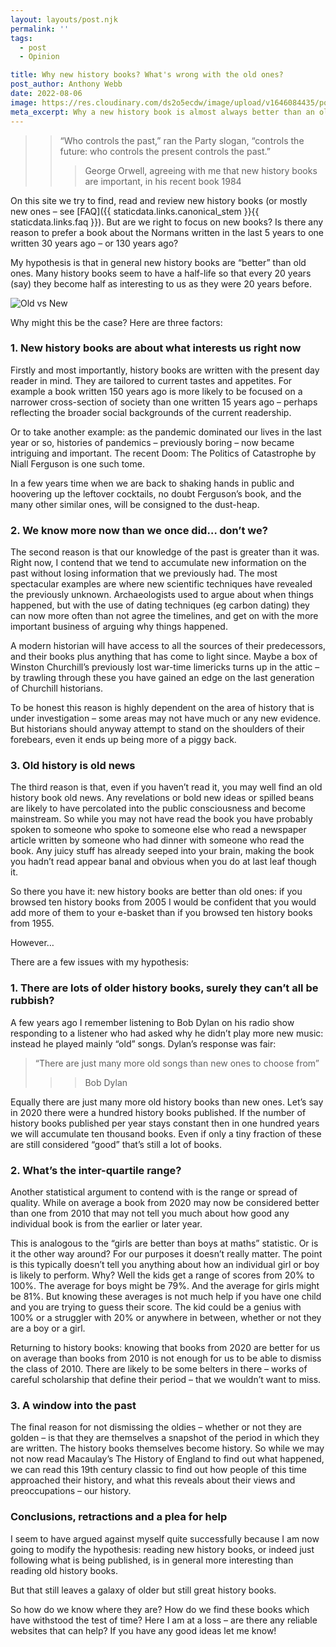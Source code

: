 ```yaml
---
layout: layouts/post.njk
permalink: ''
tags: 
  - post
  - Opinion

title: Why new history books? What's wrong with the old ones?
post_author: Anthony Webb
date: 2022-08-06
image: https://res.cloudinary.com/ds2o5ecdw/image/upload/v1646084435/posts/new_vs_old.png
meta_excerpt: Why a new history book is almost always better than an old history book... with some importantcaveats!
---
```

>> “Who controls the past,” ran the Party slogan, “controls the future: who controls the present controls the past.”
>>
>>> George Orwell, agreeing with me that new history books are important, in his recent book 1984

On this site we try to find, read and review new history books (or mostly new ones – see [FAQ]({{ staticdata.links.canonical_stem }}{{ staticdata.links.faq }}). But are we right to focus on new books? Is there any reason to prefer a book about the Normans written in the last 5 years to one written 30 years ago – or 130 years ago?

My hypothesis is that in general new history books are “better” than old ones. Many history books seem to have a half-life so that every 20 years (say) they become half as interesting to us as they were 20 years before.

![Old vs New](https://res.cloudinary.com/ds2o5ecdw/image/upload/v1646084435/posts/new_vs_old.png#center 'Old vs New')

Why might this be the case? Here are three factors:

### 1. New history books are about what interests us right now

Firstly and most importantly, history books are written with the present day reader in mind. They are tailored to current tastes and appetites. For example a book written 150 years ago is more likely to be focused on a narrower cross-section of society than one written 15 years ago – perhaps reflecting the broader social backgrounds of the current readership.

Or to take another example: as the pandemic dominated our lives in the last year or so, histories of pandemics – previously boring – now became intriguing and important. The recent Doom: The Politics of Catastrophe by Niall Ferguson is one such tome.

In a few years time when we are back to shaking hands in public and hoovering up the leftover cocktails, no doubt Ferguson’s book, and the many other similar ones, will be consigned to the dust-heap.

### 2. We know more now than we once did… don’t we?

The second reason is that our knowledge of the past is greater than it was. Right now, I contend that we tend to accumulate new information on the past without losing information that we previously had. The most spectacular examples are where new scientific techniques have revealed the previously unknown. Archaeologists used to argue about when things happened, but with the use of dating techniques (eg carbon dating) they can now more often than not agree the timelines, and get on with the more important business of arguing why things happened.

A modern historian will have access to all the sources of their predecessors, and their books plus anything that has come to light since. Maybe a box of Winston Churchill’s previously lost war-time limericks turns up in the attic – by trawling through these you have gained an edge on the last generation of Churchill historians.

To be honest this reason is highly dependent on the area of history that is under investigation – some areas may not have much or any new evidence. But historians should anyway attempt to stand on the shoulders of their forebears, even it ends up being more of a piggy back.

### 3. Old history is old news

The third reason is that, even if you haven’t read it, you may well find an old history book old news. Any revelations or bold new ideas or spilled beans are likely to have percolated into the public consciousness and become mainstream. So while you may not have read the book you have probably spoken to someone who spoke to someone else who read a newspaper article written by someone who had dinner with someone who read the book. Any juicy stuff has already seeped into your brain, making the book you hadn’t read appear banal and obvious when you do at last leaf though it.

So there you have it: new history books are better than old ones: if you browsed ten history books from 2005 I would be confident that you would add more of them to your e-basket than if you browsed ten history books from 1955.

However…

There are a few issues with my hypothesis:

### 1. There are lots of older history books, surely they can’t all be rubbish?

A few years ago I remember listening to Bob Dylan on his radio show responding to a listener who had asked why he didn’t play more new music: instead he played mainly “old” songs. Dylan’s response was fair:

> “There are just many more old songs than new ones to choose from”
>
>>> Bob Dylan

Equally there are just many more old history books than new ones. Let’s say in 2020 there were a hundred history books published. If the number of history books published per year stays constant then in one hundred years we will accumulate ten thousand books. Even if only a tiny fraction of these are still considered “good” that’s still a lot of books.

### 2. What’s the inter-quartile range?
Another statistical argument to contend with is the range or spread of quality. While on average a book from 2020 may now be considered better than one from 2010 that may not tell you much about how good any individual book is from the earlier or later year.

This is analogous to the “girls are better than boys at maths” statistic. Or is it the other way around? For our purposes it doesn’t really matter. The point is this typically doesn’t tell you anything about how an individual girl or boy is likely to perform. Why? Well the kids get a range of scores from 20% to 100%. The average for boys might be 79%. And the average for girls might be 81%. But knowing these averages is not much help if you have one child and you are trying to guess their score. The kid could be a genius with 100% or a struggler with 20% or anywhere in between, whether or not they are a boy or a girl.

Returning to history books: knowing that books from 2020 are better for us on average than books from 2010 is not enough for us to be able to dismiss the class of 2010. There are likely to be some belters in there – works of careful scholarship that define their period – that we wouldn’t want to miss.

### 3. A window into the past
The final reason for not dismissing the oldies – whether or not they are golden – is that they are themselves a snapshot of the period in which they are written. The history books themselves become history. So while we may not now read Macaulay’s The History of England to find out what happened, we can read this 19th century classic to find out how people of this time approached their history, and what this reveals about their views and preoccupations – our history.

### Conclusions, retractions and a plea for help
I seem to have argued against myself quite successfully because I am now going to modify the hypothesis: reading new history books, or indeed just following what is being published, is in general more interesting than reading old history books.

But that still leaves a galaxy of older but still great history books.

So how do we know where they are? How do we find these books which have withstood the test of time? Here I am at a loss – are there any reliable websites that can help? If you have any good ideas let me know!